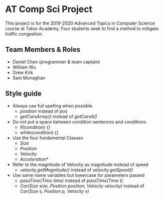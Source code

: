 # AT Comp Sci Project

This project is for the 2019-2020 Advanced Topics in Computer Science course at Tabor Academy. Four students seek to find a method to mitigate traffic congestion.

## Team Members & Roles

- Daniel Chen (programmer & team captain)
- William Wu
- Drew Kirk
- Sam Monaghan

## Style guide

- Always use full spelling when possible
  - *position* instead of *pos*
  - *getCarsArray()* instead of *getCarsA()*
- Do not put a space between condition sentences and conditions
  - if(condition) {}
  - while(condition) {}
- Use the four fundamental Classes
  - *Size*
  - *Position*
  - *Velocity*
  - *Acceleration**
- Refer to the magnitude of Velocity as magnitude instead of speed
  - *velocity.getMagnitude()* instead of *velocity.getSpeed()*
- Use same name variables but lowercase for parameters passed
  - *passTime(Time time)* instead of *passTime(Time t)*
  - *Car(Size size, Position position, Velocity velocity)* instead of *Car(Size s, Position p, Velocity v)*
